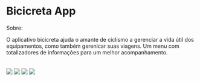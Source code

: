 # Bicicreta App

<p>Sobre:</p>
O aplicativo bicicreta ajuda o amante de ciclismo a gerenciar a vida útil dos equipamentos, como também gerenicar suas viagens. Um menu com totalizadores de informações para um melhor acompanhamento.
</br>
</br>
</br>

<image src="./telas/inicial.png" />
<image src="./telas/menu.png" />
<image src="./telas/viagens.png" />
<image src="./telas/conf.png" />